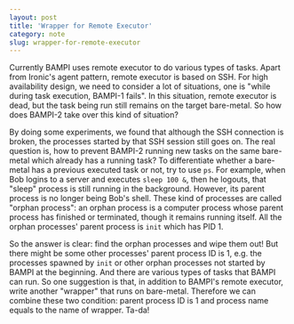 ```yaml
---
layout: post
title: 'Wrapper for Remote Executor'
category: note
slug: wrapper-for-remote-executor
---
```

Currently BAMPI uses remote executor to do various types of tasks. Apart from
Ironic's agent pattern, remote executor is based on SSH. For high availability
design, we need to consider a lot of situations, one is "while during task
execution, BAMPI-1 fails". In this situation, remote executor is dead, but the
task being run still remains on the target bare-metal. So how does BAMPI-2 take
over this kind of situation?

By doing some experiments, we found that although the SSH connection is broken,
the processes started by that SSH session still goes on. The real question is,
how to prevent BAMPI-2 running new tasks on the same bare-metal which already
has a running task? To differentiate whether a bare-metal has a previous
executed task or not, try to use `ps`. For example, when Bob logins to a server
and executes `sleep 100 &`, then he logouts, that "sleep" process is still
running in the background. However, its parent process is no longer being Bob's
shell. These kind of processes are called "orphan process": an orphan process is
a computer process whose parent process has finished or terminated, though it
remains running itself. All the orphan processes' parent process is `init` which
has PID 1.

So the answer is clear: find the orphan processes and wipe them out! But there
might be some other processes' parent process ID is 1, e.g. the processes
spawned by `init` or other orphan processes not started by BAMPI at the
beginning. And there are various types of tasks that BAMPI can run. So one
suggestion is that, in addition to BAMPI's remote executor, write another
"wrapper" that runs on bare-metal. Therefore we can combine these two condition:
parent process ID is 1 and process name equals to the name of wrapper. Ta-da!
